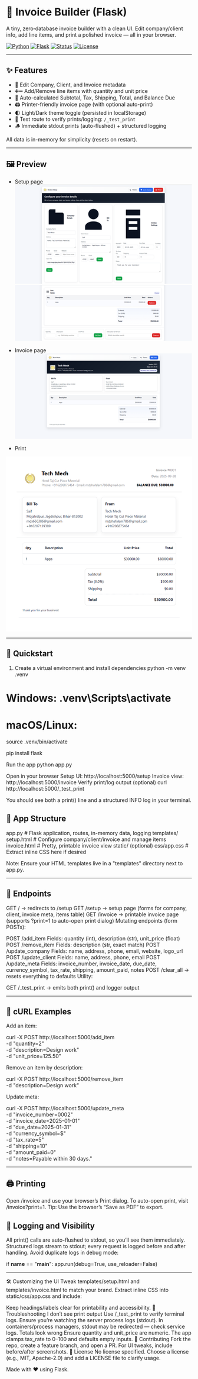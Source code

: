 # 🧾 Invoice Builder (Flask)

A tiny, zero‑database invoice builder with a clean UI. Edit company/client info, add line items, and print a polished invoice — all in your browser.

[![Python](https://img.shields.io/badge/Python-3.8%2B-3776AB?logo=python&logoColor=white)](https://www.python.org/)
[![Flask](https://img.shields.io/badge/Flask-2.x-000?logo=flask&logoColor=white)](https://flask.palletsprojects.com/)
[![Status](https://img.shields.io/badge/Status-Active-brightgreen?logo=dependabot)](#)
[![License](https://img.shields.io/badge/License-Choose%20one-informational)](#-license)

---

## ✨ Features

- 📝 Edit Company, Client, and Invoice metadata
- ➕➖ Add/Remove line items with quantity and unit price
- 🧮 Auto-calculated Subtotal, Tax, Shipping, Total, and Balance Due
- 🖨️ Printer-friendly invoice page (with optional auto-print)
- 🌓 Light/Dark theme toggle (persisted in localStorage)
- 🧪 Test route to verify prints/logging: `/_test_print`
- 🪵 Immediate stdout prints (auto-flushed) + structured logging

All data is in-memory for simplicity (resets on restart).

---
## 🖼️ Preview
- Setup page
![image](https://github.com/MdSaifAli063/Invoice-Builder/blob/ab7662e6134d92bd8ba35699b55182cc78efef49/Screenshot%202025-09-28%20014932.png)
![image](https://github.com/MdSaifAli063/Invoice-Builder/blob/238d832cc1c960989c85df9d95b3da47a2195522/Screenshot%202025-09-28%20015029.png)

- Invoice page
![image](https://github.com/MdSaifAli063/Invoice-Builder/blob/f9dcfa233030cb1ec12f62c2e00448636728f466/Screenshot%202025-09-28%20015143.png)

- Print
  
![image](https://github.com/MdSaifAli063/Invoice-Builder/blob/f07a5f7e06ebde857ed121fcc5d3b50ebc13e56b/Screenshot%202025-09-28%20020622.png)

---

## 🚀 Quickstart

1) Create a virtual environment and install dependencies
python -m venv .venv
# Windows: .venv\Scripts\activate
# macOS/Linux:
source .venv/bin/activate

pip install flask

Run the app
python app.py

Open in your browser
Setup UI: http://localhost:5000/setup
Invoice view: http://localhost:5000/invoice
Verify print/log output (optional)
curl http://localhost:5000/_test_print

You should see both a print() line and a structured INFO log in your terminal.

## 🧭 App Structure
app.py                 # Flask application, routes, in-memory data, logging
templates/
  setup.html           # Configure company/client/invoice and manage items
  invoice.html         # Pretty, printable invoice view
static/ (optional)
  css/app.css          # Extract inline CSS here if desired

Note: Ensure your HTML templates live in a "templates" directory next to app.py.

---

## 🔌 Endpoints

GET / → redirects to /setup
GET /setup → setup page (forms for company, client, invoice meta, items table)
GET /invoice → printable invoice page (supports ?print=1 to auto-open print dialog)
Mutating endpoints (form POSTs):

POST /add_item
Fields: quantity (int), description (str), unit_price (float)
POST /remove_item
Fields: description (str, exact match)
POST /update_company
Fields: name, address, phone, email, website, logo_url
POST /update_client
Fields: name, address, phone, email
POST /update_meta
Fields: invoice_number, invoice_date, due_date, currency_symbol, tax_rate, shipping, amount_paid, notes
POST /clear_all → resets everything to defaults
Utility:

GET /_test_print → emits both print() and logger output

---

## 🧪 cURL Examples
Add an item:

curl -X POST http://localhost:5000/add_item \
  -d "quantity=2" \
  -d "description=Design work" \
  -d "unit_price=125.50"

Remove an item by description:

curl -X POST http://localhost:5000/remove_item \
  -d "description=Design work"

Update meta:

curl -X POST http://localhost:5000/update_meta \
  -d "invoice_number=0002" \
  -d "invoice_date=2025-01-01" \
  -d "due_date=2025-01-31" \
  -d "currency_symbol=$" \
  -d "tax_rate=5" \
  -d "shipping=10" \
  -d "amount_paid=0" \
  -d "notes=Payable within 30 days."

---

## 🖨️ Printing
Open /invoice and use your browser’s Print dialog.
To auto-open print, visit /invoice?print=1.
Tip: Use the browser’s “Save as PDF” to export.

## 📜 Logging and Visibility
All print() calls are auto-flushed to stdout, so you’ll see them immediately.
Structured logs stream to stdout; every request is logged before and after handling.
Avoid duplicate logs in debug mode:

if __name__ == "__main__":
    app.run(debug=True, use_reloader=False)

---
🛠️ Customizing the UI
Tweak templates/setup.html and templates/invoice.html to match your brand.
Extract inline CSS into static/css/app.css and include:
<link rel="stylesheet" href="{{ url_for('static', filename='css/app.css') }}">


Keep headings/labels clear for printability and accessibility.
🧯 Troubleshooting
I don’t see print output
Use /_test_print to verify terminal logs.
Ensure you’re watching the server process logs (stdout).
In containers/process managers, stdout may be redirected — check service logs.
Totals look wrong
Ensure quantity and unit_price are numeric. The app clamps tax_rate to 0–100 and defaults empty inputs.
🤝 Contributing
Fork the repo, create a feature branch, and open a PR.
For UI tweaks, include before/after screenshots.
📄 License
No license specified. Choose a license (e.g., MIT, Apache-2.0) and add a LICENSE file to clarify usage.

Made with ❤️ using Flask.
